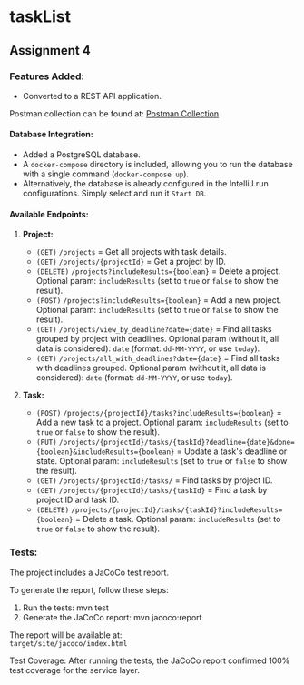 # taskList

## Assignment 4

### Features Added:

- Converted to a REST API application.

Postman collection can be found at: [Postman Collection](https://www.postman.com/payload-geoscientist-32253328/jennifer-ortec/collection/tkpuklj/project-tasklist?action=share&creator=26131816)

#### Database Integration:

- Added a PostgreSQL database.
- A `docker-compose` directory is included, allowing you to run the database with a single command (`docker-compose up`).
- Alternatively, the database is already configured in the IntelliJ run configurations. Simply select and run it `Start DB`.

#### Available Endpoints:

1. **Project:**

   - `(GET)` `/projects` = Get all projects with task details.
   - `(GET)` `/projects/{projectId}` = Get a project by ID.
   - `(DELETE)` `/projects?includeResults={boolean}` = Delete a project. Optional param: `includeResults` (set to `true` or `false` to show the result).
   - `(POST)` `/projects?includeResults={boolean}` = Add a new project. Optional param: `includeResults` (set to `true` or `false` to show the result).
   - `(GET)` `/projects/view_by_deadline?date={date}` = Find all tasks grouped by project with deadlines. Optional param (without it, all data is considered): `date` (format: `dd-MM-YYYY`, or use `today`).
   - `(GET)` `/projects/all_with_deadlines?date={date}` = Find all tasks with deadlines grouped. Optional param (without it, all data is considered): `date` (format: `dd-MM-YYYY`, or use `today`).

2. **Task:**
   - `(POST)` `/projects/{projectId}/tasks?includeResults={boolean}` = Add a new task to a project. Optional param: `includeResults` (set to `true` or `false` to show the result).
   - `(PUT)` `/projects/{projectId}/tasks/{taskId}?deadline={date}&done={boolean}&includeResults={boolean}` = Update a task's deadline or state. Optional param: `includeResults` (set to `true` or `false` to show the result).
   - `(GET)` `/projects/{projectId}/tasks/` = Find tasks by project ID.
   - `(GET)` `/projects/{projectId}/tasks/{taskId}` = Find a task by project ID and task ID.
   - `(DELETE)` `/projects/{projectId}/tasks/{taskId}?includeResults={boolean}` = Delete a task. Optional param: `includeResults` (set to `true` or `false` to show the result).

### Tests:

The project includes a JaCoCo test report.

To generate the report, follow these steps:

1. Run the tests: mvn test
2. Generate the JaCoCo report: mvn jacoco:report

The report will be available at:  
`target/site/jacoco/index.html`

Test Coverage:
After running the tests, the JaCoCo report confirmed 100% test coverage for the service layer.

